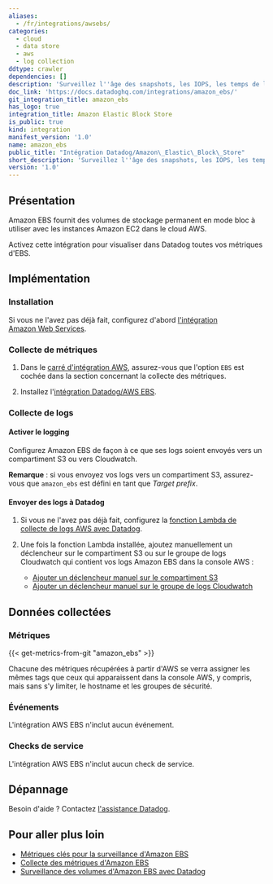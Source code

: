 ```yaml
---
aliases:
  - /fr/integrations/awsebs/
categories:
  - cloud
  - data store
  - aws
  - log collection
ddtype: crawler
dependencies: []
description: 'Surveillez l''âge des snapshots, les IOPS, les temps de lecture/écriture, et plus encore.'
doc_link: 'https://docs.datadoghq.com/integrations/amazon_ebs/'
git_integration_title: amazon_ebs
has_logo: true
integration_title: Amazon Elastic Block Store
is_public: true
kind: integration
manifest_version: '1.0'
name: amazon_ebs
public_title: "Intégration Datadog/Amazon\_Elastic\_Block\_Store"
short_description: 'Surveillez l''âge des snapshots, les IOPS, les temps de lecture/écriture, et plus encore.'
version: '1.0'
---
```

## Présentation

Amazon EBS fournit des volumes de stockage permanent en mode bloc à utiliser avec les instances Amazon EC2 dans le cloud AWS.

Activez cette intégration pour visualiser dans Datadog toutes vos métriques d'EBS.

## Implémentation
### Installation

Si vous ne l'avez pas déjà fait, configurez d'abord [l'intégration Amazon Web Services][1].

### Collecte de métriques

1. Dans le [carré d'intégration AWS][2], assurez-vous que l'option `EBS` est cochée dans la section concernant la collecte des métriques.

2. Installez l'[intégration Datadog/AWS EBS][3].

### Collecte de logs
#### Activer le logging

Configurez Amazon EBS de façon à ce que ses logs soient envoyés vers un compartiment S3 ou vers Cloudwatch.

**Remarque** : si vous envoyez vos logs vers un compartiment S3, assurez-vous que `amazon_ebs` est défini en tant que *Target prefix*.

#### Envoyer des logs à Datadog

1. Si vous ne l'avez pas déjà fait, configurez la [fonction Lambda de collecte de logs AWS avec Datadog][4].
2. Une fois la fonction Lambda installée, ajoutez manuellement un déclencheur sur le compartiment S3 ou sur le groupe de logs Cloudwatch qui contient vos logs Amazon EBS dans la console AWS :

    * [Ajouter un déclencheur manuel sur le compartiment S3][5]
    * [Ajouter un déclencheur manuel sur le groupe de logs Cloudwatch][6]


## Données collectées
### Métriques
{{< get-metrics-from-git "amazon_ebs" >}}


Chacune des métriques récupérées à partir d'AWS se verra assigner les mêmes tags que ceux qui apparaissent dans la console AWS, y compris, mais sans s'y limiter, le hostname et les groupes de sécurité.

### Événements
L'intégration AWS EBS n'inclut aucun événement.

### Checks de service
L'intégration AWS EBS n'inclut aucun check de service.

## Dépannage
Besoin d'aide ? Contactez [l'assistance Datadog][8].

## Pour aller plus loin

* [Métriques clés pour la surveillance d'Amazon EBS][9]
* [Collecte des métriques d'Amazon EBS][10]
* [Surveillance des volumes d'Amazon EBS avec Datadog][11]

[1]: https://docs.datadoghq.com/fr/integrations/amazon_web_services
[2]: https://app.datadoghq.com/account/settings#integrations/amazon_web_services
[3]: https://app.datadoghq.com/account/settings#integrations/amazon_ebs
[4]: https://docs.datadoghq.com/fr/integrations/amazon_web_services/?tab=allpermissions#create-a-new-lambda-function
[5]: https://docs.datadoghq.com/fr/integrations/amazon_web_services/?tab=allpermissions#collecting-logs-from-s3-buckets
[6]: https://docs.datadoghq.com/fr/integrations/amazon_web_services/?tab=allpermissions#collecting-logs-from-cloudwatch-log-group
[7]: https://github.com/DataDog/dogweb/blob/prod/integration/amazon_ebs/amazon_ebs_metadata.csv
[8]: https://docs.datadoghq.com/fr/help
[9]: https://www.datadoghq.com/blog/amazon-ebs-monitoring
[10]: https://www.datadoghq.com/blog/collecting-amazon-ebs-metrics
[11]: https://www.datadoghq.com/blog/monitoring-amazon-ebs-volumes-with-datadog


